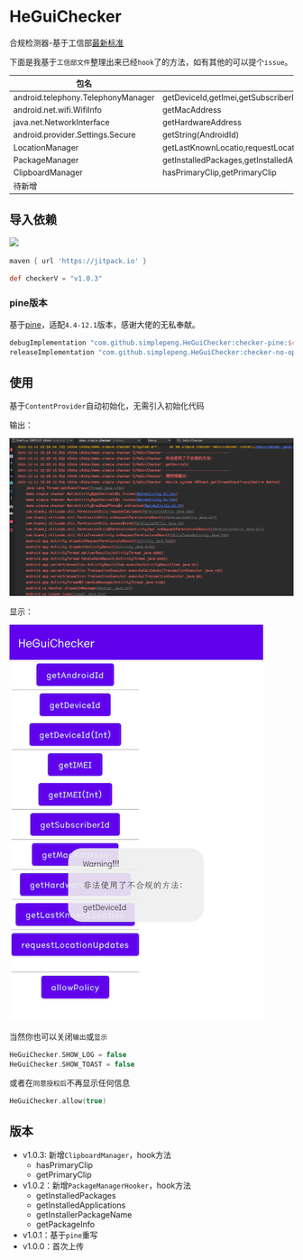 # HeGuiChecker

合规检测器-基于工信部[最新标准](http://www.gov.cn/zhengce/zhengceku/2020-08/02/content_5531975.htm)

下面是我基于`工信部文件`整理出来已经`hook`了的方法，如有其他的可以提个`issue`。

| 包名                               | 方法名                                                       |
| ---------------------------------- | ------------------------------------------------------------ |
| android.telephony.TelephonyManager | getDeviceId,getImei,getSubscriberId                          |
| android.net.wifi.WifiInfo          | getMacAddress                                                |
| java.net.NetworkInterface          | getHardwareAddress                                           |
| android.provider.Settings.Secure   | getString(AndroidId)                                         |
| LocationManager                    | getLastKnownLocatio,requestLocationUpdates                   |
| PackageManager                     | getInstalledPackages,getInstalledApplications,getInstallerPackageName,getPackageInfo |
| ClipboardManager                   | hasPrimaryClip,getPrimaryClip                                |
| 待新增                             |                                                              |

## 导入依赖

[![](https://jitpack.io/v/simplepeng/HeGuiChecker.svg)](https://jitpack.io/#simplepeng/HeGuiChecker)

```groovy
maven { url 'https://jitpack.io' }
```

```groovy
def checkerV = "v1.0.3"
```

### pine版本

基于[pine](https://github.com/canyie/pine)，适配`4.4-12.1`版本，感谢大佬的无私奉献。

```groovy
debugImplementation "com.github.simplepeng.HeGuiChecker:checker-pine:$checkerV"
releaseImplementation "com.github.simplepeng.HeGuiChecker:checker-no-op:$checkerV"
```

## 使用

基于`ContentProvider`自动初始化，无需引入初始化代码

输出：

![](imgs/img_log.png)

显示：

![](imgs/img_toast.png)

当然你也可以关闭`输出`或`显示`

```kotlin
HeGuiChecker.SHOW_LOG = false
HeGuiChecker.SHOW_TOAST = false
```

或者在`同意授权后`不再显示任何信息

```kotlin
HeGuiChecker.allow(true)
```

## 版本

* v1.0.3: 新增`ClipboardManager`，hook方法
	* hasPrimaryClip
	* getPrimaryClip
* v1.0.2：新增`PackageManagerHooker`，hook方法
	* getInstalledPackages
	* getInstalledApplications
	* getInstallerPackageName
	* getPackageInfo
* v1.0.1：基于`pine`重写
* v1.0.0：首次上传